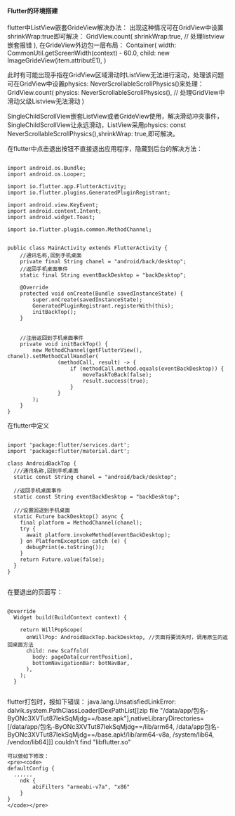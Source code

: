 #### Flutter的环境搭建



flutter中ListView嵌套GrideView解决办法：
出现这种情况可在GridView中设置shrinkWrap:true即可解决：
GridView.count(
  shrinkWrap:true,                              // 处理listview嵌套报错
),
在GrideView外边包一层布局：
Container(
                        width: CommonUtil.getScreenWidth(context) - 60.0,
                        child: new ImageGrideView(item.attributE1), )

此时有可能出现手指在GridView区域滑动时ListView无法进行滚动，处理该问题可在GridView中设置physics: NeverScrollableScrollPhysics()来处理：
GridView.count(
  physics: NeverScrollableScrollPhysics(),      // 处理GridView中滑动父级Listview无法滑动
)
　　
  
  
  
  
  
SingleChildScrollView嵌套ListView或者GrideView使用，解决滑动冲突事件，SingleChildScrollView让永远滑动，ListView采用physics: const NeverScrollableScrollPhysics(),shrinkWrap: true,即可解决。


在flutter中点击退出按钮不直接退出应用程序，隐藏到后台的解决方法：
<pre><code>
import android.os.Bundle;
import android.os.Looper;

import io.flutter.app.FlutterActivity;
import io.flutter.plugins.GeneratedPluginRegistrant;

import android.view.KeyEvent;
import android.content.Intent;
import android.widget.Toast;

import io.flutter.plugin.common.MethodChannel;


public class MainActivity extends FlutterActivity {
    //通讯名称,回到手机桌面
    private final String chanel = "android/back/desktop";
    //返回手机桌面事件
    static final String eventBackDesktop = "backDesktop";

    @Override
    protected void onCreate(Bundle savedInstanceState) {
        super.onCreate(savedInstanceState);
        GeneratedPluginRegistrant.registerWith(this);
        initBackTop();
    }
    

    //注册返回到手机桌面事件
    private void initBackTop() {
        new MethodChannel(getFlutterView(), chanel).setMethodCallHandler(
                (methodCall, result) -> {
                    if (methodCall.method.equals(eventBackDesktop)) {
                        moveTaskToBack(false);
                        result.success(true);
                    }
                }
        );
    }
}
</code></pre>
在flutter中定义
<pre><code>
import 'package:flutter/services.dart';
import 'package:flutter/material.dart';

class AndroidBackTop {
  ///通讯名称,回到手机桌面
  static const String chanel = "android/back/desktop";

  //返回手机桌面事件
  static const String eventBackDesktop = "backDesktop";

  ///设置回退到手机桌面
  static Future<bool> backDesktop() async {
    final platform = MethodChannel(chanel);
    try {
      await platform.invokeMethod(eventBackDesktop);
    } on PlatformException catch (e) {
      debugPrint(e.toString());
    }
    return Future.value(false);
  }
}
  </code></pre>
  
  在要退出的页面写：
<pre><code>
@override
  Widget build(BuildContext context) {
 
    return WillPopScope(
      onWillPop: AndroidBackTop.backDesktop, //页面将要消失时，调用原生的返回桌面方法
      child: new Scaffold(
        body: pageData[currentPosition],
        bottomNavigationBar: botNavBar,
      ),
    );
  }
  </code></pre>
  
  flutter打包时，报如下错误：
  java.lang.UnsatisfiedLinkError: dalvik.system.PathClassLoader[DexPathList[[zip file 
    "/data/app/包名-ByONc3XVTut87IekSqMjdg==/base.apk"],nativeLibraryDirectories=
    [/data/app/包名-ByONc3XVTut87IekSqMjdg==/lib/arm64, /data/app包名-
    ByONc3XVTut87IekSqMjdg==/base.apk!/lib/arm64-v8a, /system/lib64, /vendor/lib64]]] couldn't find 
    "libflutter.so"
    
    可以做如下修改：
    <pre><code>
    defaultConfig {
      ......
        ndk {
            abiFilters "armeabi-v7a", "x86"
        }
    }
    </code></pre>
  
